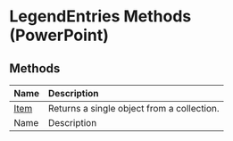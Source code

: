 
# LegendEntries Methods (PowerPoint)

## Methods



|**Name**|**Description**|
|:-----|:-----|
| [Item](67745179-84b3-a2b8-23d8-ceb393828af7.md)|Returns a single object from a collection.|
|Name|Description|
